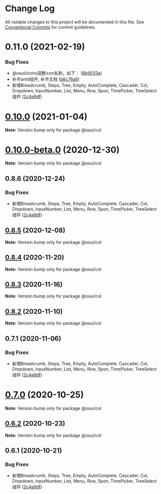 # Change Log

All notable changes to this project will be documented in this file.
See [Conventional Commits](https://conventionalcommits.org) for commit guidelines.

# 0.11.0 (2021-02-19)


### Bug Fixes

* @osui/icons调整icon名称，如下： ([8b9033a](https://gitee.com/gitee-fe/osui/tree/master/commits/8b9033af14f14ebae853692523739ca22c64123a))
* 补齐antd组件, 补齐文档 ([b6c76a8](https://gitee.com/gitee-fe/osui/tree/master/commits/b6c76a864b121479e151a97e926546f3370d0aed))
* 新增Breadcrumb, Steps, Tree, Empty, AutoComplete, Cascader, Col, Dropdown, InputNumber, List, Menu, Row, Spon, TimePicker, TreeSelect 组件 ([2c4a9df](https://gitee.com/gitee-fe/osui/tree/master/commits/2c4a9df6af2a0283da7027a20043b0ccebceb2c4))





# [0.10.0](https://gitee.com/gitee-fe/osui/tree/master/compare/@osui/col@0.10.0-beta.0...@osui/col@0.10.0) (2021-01-04)

**Note:** Version bump only for package @osui/col





# [0.10.0-beta.0](https://gitee.com/gitee-fe/osui/tree/master/compare/@osui/col@0.8.6...@osui/col@0.10.0-beta.0) (2020-12-30)

**Note:** Version bump only for package @osui/col





## 0.8.6 (2020-12-24)


### Bug Fixes

* 新增Breadcrumb, Steps, Tree, Empty, AutoComplete, Cascader, Col, Dropdown, InputNumber, List, Menu, Row, Spon, TimePicker, TreeSelect 组件 ([2c4a9df](https://gitee.com/gitee-fe/osui/tree/master/commits/2c4a9df6af2a0283da7027a20043b0ccebceb2c4))





## [0.8.5](https://gitee.com/gitee-fe/osui/tree/master/compare/@osui/col@0.8.4...@osui/col@0.8.5) (2020-12-08)

**Note:** Version bump only for package @osui/col





## [0.8.4](https://gitee.com/gitee-fe/osui/tree/master/compare/@osui/col@0.8.3...@osui/col@0.8.4) (2020-11-20)

**Note:** Version bump only for package @osui/col





## [0.8.3](https://gitee.com/gitee-fe/osui/tree/master/compare/@osui/col@0.8.2...@osui/col@0.8.3) (2020-11-16)

**Note:** Version bump only for package @osui/col





## [0.8.2](https://gitee.com/gitee-fe/osui/tree/master/compare/@osui/col@0.6.2...@osui/col@0.8.2) (2020-11-10)

**Note:** Version bump only for package @osui/col





## 0.7.1 (2020-11-06)


### Bug Fixes

* 新增Breadcrumb, Steps, Tree, Empty, AutoComplete, Cascader, Col, Dropdown, InputNumber, List, Menu, Row, Spon, TimePicker, TreeSelect 组件 ([2c4a9df](https://gitee.com/gitee-fe/osui/tree/master/commits/2c4a9df6af2a0283da7027a20043b0ccebceb2c4))





# [0.7.0](https://gitee.com/gitee-fe/osui/tree/master/compare/@osui/col@0.6.2...@osui/col@0.7.0) (2020-10-25)

**Note:** Version bump only for package @osui/col





## [0.6.2](https://gitee.com/gitee-fe/osui/tree/master/compare/@osui/col@0.6.1...@osui/col@0.6.2) (2020-10-23)

**Note:** Version bump only for package @osui/col





## 0.6.1 (2020-10-21)


### Bug Fixes

* 新增Breadcrumb, Steps, Tree, Empty, AutoComplete, Cascader, Col, Dropdown, InputNumber, List, Menu, Row, Spon, TimePicker, TreeSelect 组件 ([2c4a9df](https://gitee.com/gitee-fe/osui/tree/master/commits/2c4a9df6af2a0283da7027a20043b0ccebceb2c4))
